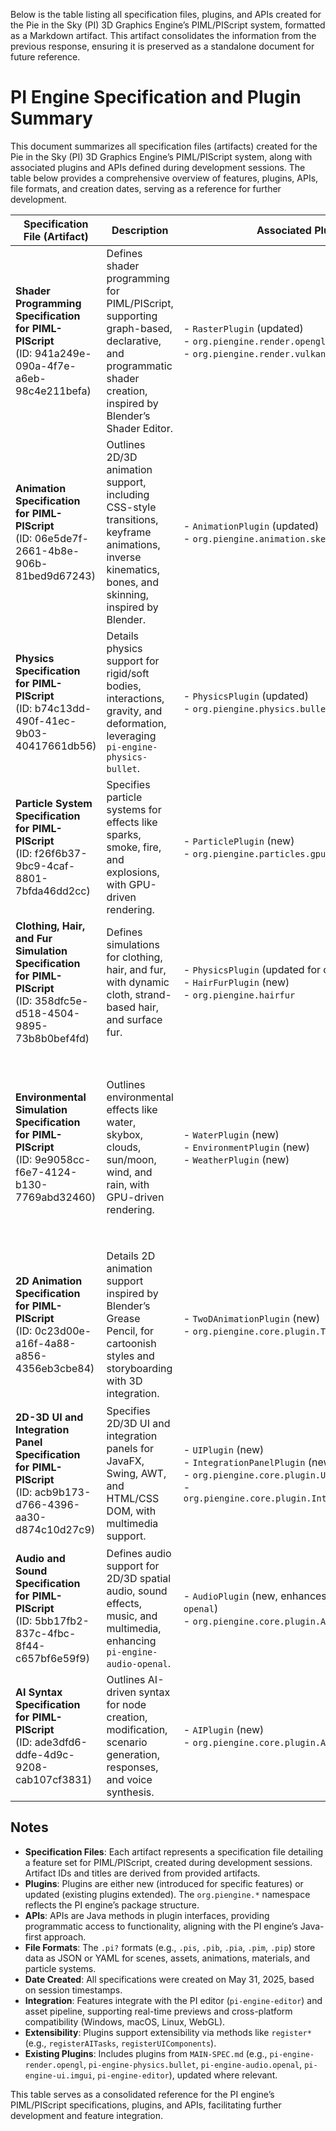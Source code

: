 Below is the table listing all specification files, plugins, and APIs created for the Pie in the Sky (PI) 3D Graphics Engine’s PIML/PIScript system, formatted as a Markdown artifact. This artifact consolidates the information from the previous response, ensuring it is preserved as a standalone document for future reference.


# PI Engine Specification and Plugin Summary

This document summarizes all specification files (artifacts) created for the Pie in the Sky (PI) 3D Graphics Engine’s PIML/PIScript system, along with associated plugins and APIs defined during development sessions. The table below provides a comprehensive overview of features, plugins, APIs, file formats, and creation dates, serving as a reference for further development.

| **Specification File (Artifact)** | **Description** | **Associated Plugins** | **Associated APIs** | **File Formats** | **Date Created** |
|-----------------------------------|-----------------|-----------------------|---------------------|------------------|------------------|
| **Shader Programming Specification for PIML-PIScript**<br>(ID: 941a249e-090a-4f7e-a6eb-98c4e211befa) | Defines shader programming for PIML/PIScript, supporting graph-based, declarative, and programmatic shader creation, inspired by Blender’s Shader Editor. | - `RasterPlugin` (updated)<br>- `org.piengine.render.opengl`<br>- `org.piengine.render.vulkan` (planned) | - `compileShader(Material)`<br>- `draw(SceneNode)` (RasterPlugin) | `.pim` (material) | May 31, 2025 |
| **Animation Specification for PIML-PIScript**<br>(ID: 06e5de7f-2661-4b8e-906b-81bed9d67243) | Outlines 2D/3D animation support, including CSS-style transitions, keyframe animations, inverse kinematics, bones, and skinning, inspired by Blender. | - `AnimationPlugin` (updated)<br>- `org.piengine.animation.skeletal` (planned) | - `processAnimation(SceneNode, Animation)`<br>- `applySkeleton(Skeleton, SkinningData)`<br>- `solveIK(IKConstraint)` (AnimationPlugin) | `.pia` (animation) | May 31, 2025 |
| **Physics Specification for PIML-PIScript**<br>(ID: b74c13dd-490f-41ec-9b03-40417661db56) | Details physics support for rigid/soft bodies, interactions, gravity, and deformation, leveraging `pi-engine-physics-bullet`. | - `PhysicsPlugin` (updated)<br>- `org.piengine.physics.bullet` | - `simulate(Scene, float)`<br>- `addRigidBody(SceneNode, RigidBodyConfig)`<br>- `addSoftBody(SceneNode, SoftBodyConfig)`<br>- `applyForce(SceneNode, Vector3f)` (PhysicsPlugin) | `.pio` (object physics), `.pib` (scene physics) | May 31, 2025 |
| **Particle System Specification for PIML-PIScript**<br>(ID: f26f6b37-9bc9-4caf-8801-7bfda46dd2cc) | Specifies particle systems for effects like sparks, smoke, fire, and explosions, with GPU-driven rendering. | - `ParticlePlugin` (new)<br>- `org.piengine.particles.gpu` | - `simulate(SceneNode, ParticleSystem, float)`<br>- `render(SceneNode, ParticleSystem)`<br>- `addEmitter(SceneNode, EmitterConfig)`<br>- `applyBehavior(ParticleSystem, BehaviorConfig)` (ParticlePlugin) | `.pip` (particle system) | May 31, 2025 |
| **Clothing, Hair, and Fur Simulation Specification for PIML-PIScript**<br>(ID: 358dfc5e-d518-4504-9895-73b8b0bef4fd) | Defines simulations for clothing, hair, and fur, with dynamic cloth, strand-based hair, and surface fur. | - `PhysicsPlugin` (updated for cloth)<br>- `HairFurPlugin` (new)<br>- `org.piengine.hairfur` | - `simulateCloth(SceneNode, ClothConfig, float)` (PhysicsPlugin)<br>- `simulateHair(SceneNode, HairConfig, float)`<br>- `simulateFur(SceneNode, FurConfig, float)`<br>- `renderHairFur(SceneNode, HairFurConfig)` (HairFurPlugin) | `.pio` (object simulation), `.pib` (scene simulation) | May 31, 2025 |
| **Environmental Simulation Specification for PIML-PIScript**<br>(ID: 9e9058cc-f6e7-4124-b130-7769abd32460) | Outlines environmental effects like water, skybox, clouds, sun/moon, wind, and rain, with GPU-driven rendering. | - `WaterPlugin` (new)<br>- `EnvironmentPlugin` (new)<br>- `WeatherPlugin` (new) | - `simulateWater(SceneNode, WaterConfig, float)`<br>- `renderWater(SceneNode, WaterConfig)` (WaterPlugin)<br>- `simulateSkybox(SceneNode, SkyboxConfig, float)`<br>- `simulateClouds(SceneNode, CloudsConfig, float)`<br>- `simulateCelestial(SceneNode, CelestialConfig, float)`<br>- `renderEnvironment(SceneNode, EnvironmentConfig)` (EnvironmentPlugin)<br>- `simulateWeather(Scene, WeatherConfig, float)`<br>- `renderWeather(Scene, WeatherConfig)` (WeatherPlugin) | `.pis` (scene environment), `.pib` (bundled) | May 31, 2025 |
| **2D Animation Specification for PIML-PIScript**<br>(ID: 0c23d00e-a16f-4a88-a856-4356eb3cbe84) | Details 2D animation support inspired by Blender’s Grease Pencil, for cartoonish styles and storyboarding with 3D integration. | - `TwoDAnimationPlugin` (new)<br>- `org.piengine.core.plugin.TwoDAnimationPlugin` | - `simulateTwoDAnimation(SceneNode, TwoDAnimationConfig, float)`<br>- `renderTwoDAnimation(SceneNode, TwoDAnimationConfig)`<br>- `applyBones(SceneNode, BoneConfig)`<br>- `renderStoryboard(StoryboardConfig)` (TwoDAnimationPlugin) | `.pia` (2D animation), `.pis` (scene-integrated) | May 31, 2025 |
| **2D-3D UI and Integration Panel Specification for PIML-PIScript**<br>(ID: acb9b173-d766-4396-aa30-d874c10d27c9) | Specifies 2D/3D UI and integration panels for JavaFX, Swing, AWT, and HTML/CSS DOM, with multimedia support. | - `UIPlugin` (new)<br>- `IntegrationPanelPlugin` (new)<br>- `org.piengine.core.plugin.UIPlugin`<br>- `org.piengine.core.plugin.IntegrationPanelPlugin` | - `simulateUI(SceneNode, UIConfig, float)`<br>- `renderUI(SceneNode, UIConfig)`<br>- `handleEvent(SceneNode, UIEvent)` (UIPlugin)<br>- `renderJavaFXPanel(SceneNode, JavaFXConfig)`<br>- `renderSwingPanel(SceneNode, SwingConfig)`<br>- `renderWebView(SceneNode, WebViewConfig)` (IntegrationPanelPlugin) | `.pis` (scene UI), `.pib` (bundled) | May 31, 2025 |
| **Audio and Sound Specification for PIML-PIScript**<br>(ID: 5bb17fb2-837c-4fbc-8f44-c657bf6e59f9) | Defines audio support for 2D/3D spatial audio, sound effects, music, and multimedia, enhancing `pi-engine-audio-openal`. | - `AudioPlugin` (new, enhances `pi-engine-audio-openal`)<br>- `org.piengine.core.plugin.AudioPlugin` | - `simulateAudio(SceneNode, AudioConfig, float)`<br>- `playAudio(SceneNode, AudioSourceConfig)`<br>- `applyEffect(SceneNode, AudioEffectConfig)`<br>- `manageBus(AudioBusConfig)` (AudioPlugin) | `.pis` (scene audio), `.pib` (bundled) | May 31, 2025 |
| **AI Syntax Specification for PIML-PIScript**<br>(ID: ade3dfd6-ddfe-4d9c-9208-cab107cf3831) | Outlines AI-driven syntax for node creation, modification, scenario generation, responses, and voice synthesis. | - `AIPlugin` (new)<br>- `org.piengine.core.plugin.AIPlugin` | - `executeAITask(AITaskConfig)`<br>- `generateNode(AINodeConfig, SceneNode)`<br>- `generateResponse(AIResponseConfig, SceneNode)`<br>- `synthesizeVoice(AIVoiceConfig, AudioSource)` (AIPlugin) | `.pis` (scene AI tasks), `.pib` (bundled) | May 31, 2025 |

## Notes
- **Specification Files**: Each artifact represents a specification file detailing a feature set for PIML/PIScript, created during development sessions. Artifact IDs and titles are derived from provided artifacts.
- **Plugins**: Plugins are either new (introduced for specific features) or updated (existing plugins extended). The `org.piengine.*` namespace reflects the PI engine’s package structure.
- **APIs**: APIs are Java methods in plugin interfaces, providing programmatic access to functionality, aligning with the PI engine’s Java-first approach.
- **File Formats**: The `.pi?` formats (e.g., `.pis`, `.pib`, `.pia`, `.pim`, `.pip`) store data as JSON or YAML for scenes, assets, animations, materials, and particle systems.
- **Date Created**: All specifications were created on May 31, 2025, based on session timestamps.
- **Integration**: Features integrate with the PI editor (`pi-engine-editor`) and asset pipeline, supporting real-time previews and cross-platform compatibility (Windows, macOS, Linux, WebGL).
- **Extensibility**: Plugins support extensibility via methods like `register*` (e.g., `registerAITasks`, `registerUIComponents`).
- **Existing Plugins**: Includes plugins from `MAIN-SPEC.md` (e.g., `pi-engine-render.opengl`, `pi-engine-physics.bullet`, `pi-engine-audio.openal`, `pi-engine-ui.imgui`, `pi-engine-editor`), updated where relevant.

This table serves as a consolidated reference for the PI engine’s PIML/PIScript specifications, plugins, and APIs, facilitating further development and feature integration.

